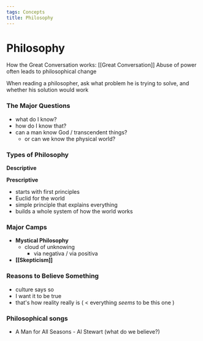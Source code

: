 ```yaml
---
tags: Concepts
title: Philosophy
---
```


# Philosophy

How the Great Conversation works: [[Great Conversation]]
Abuse of power often leads to philosophical change

When reading a philosopher, ask what problem he is trying to solve, and whether his solution would work


### The Major Questions
- what do I know?
- how do I know that?
- can a man know God / transcendent things?
	- or can we know the physical world?


### Types of Philosophy
**Descriptive**

**Prescriptive**
- starts with first principles
- Euclid for the world
- simple principle that explains everything
- builds a whole system of how the world works


### Major Camps
- **Mystical Philosophy**
	- cloud of unknowing
		- via negativa / via positiva
- **[[Skepticism]]**

### Reasons to Believe Something
- culture says so
- I want it to be true
- that's how reality really is ( < everything *seems* to be this one )


### Philosophical songs
- A Man for All Seasons - Al Stewart (what do we believe?)